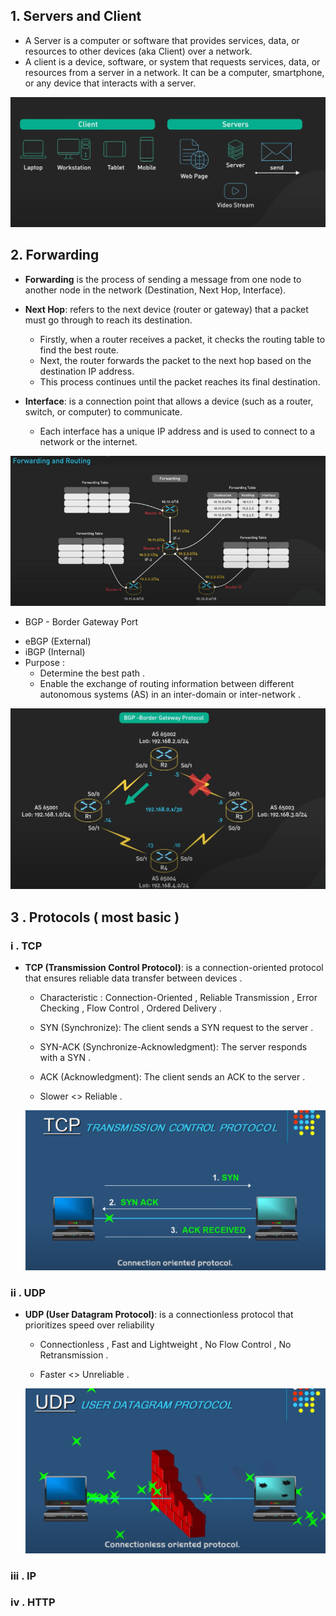 ## 1. Servers and Client  
* A Server is a computer or software that provides services, data, or resources to other devices (aka Client) over a network.  
* A client is a device, software, or system that requests services, data, or resources from a server in a network. It can be a computer, smartphone, or any device that interacts with a server.

![Server and Client model ](../Week_0/Images/ServerClient.png)

## 2. Forwarding  
* **Forwarding** is the process of sending a message from one node to another node in the network (Destination, Next Hop, Interface).  

* **Next Hop**: refers to the next device (router or gateway) that a packet must go through to reach its destination.  
    - Firstly, when a router receives a packet, it checks the routing table to find the best route.  
    - Next, the router forwards the packet to the next hop based on the destination IP address.  
    - This process continues until the packet reaches its final destination.  

* **Interface**: is a connection point that allows a device (such as a router, switch, or computer) to communicate.  
    - Each interface has a unique IP address and is used to connect to a network or the internet.  

![Process of forwarding ](../Week_0/Images/Forwarding.png)

* BGP - Border Gateway Port 
- eBGP (External)
- iBGP (Internal) 
- Purpose : 
    - Determine the best path .
    - Enable the exchange of routing information between different autonomous systems (AS) in an inter-domain or inter-network .

![BGP](../Week_0/Images/BGP.png)

## 3 . Protocols ( most basic )

### i . TCP 
* **TCP (Transmission Control Protocol)**: is a connection-oriented protocol that ensures reliable data transfer between devices .
    * Characteristic : Connection-Oriented , Reliable Transmission , Error Checking , Flow Control , Ordered Delivery .

    *  SYN (Synchronize): The client sends a SYN request to the server .
    *  SYN-ACK (Synchronize-Acknowledgment): The server responds with a SYN .
    *  ACK (Acknowledgment): The client sends an ACK to the server .

    * Slower <> Reliable .

    ![Process of TCP ](../Week_0/Images/TCP.png)

### ii . UDP 
* **UDP (User Datagram Protocol)**: is a connectionless protocol that prioritizes speed over reliability

    * Connectionless , Fast and Lightweight , No Flow Control , No Retransmission .

    * Faster <> Unreliable .

    ![Process of UDP ](../Week_0/Images/UDP.png)

### iii . IP 

### iv . HTTP 
